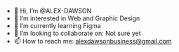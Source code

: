 - 👋 Hi, I’m @ALEX-DAWSON
- 👀 I’m interested in Web and Graphic Design
- 🌱 I’m currently learning Figma
- 💞️ I’m looking to collaborate on: Not sure yet
- 📫 How to reach me: alexdawsonbusiness@gmail.com

